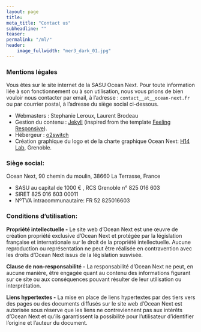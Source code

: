 ```yaml
---
layout: page
title: 
meta_title: "Contact us"
subheadline: ""
teaser: 
permalink: "/ml/"
header:
    image_fullwidth: "mer3_dark_01.jpg"
---
```


### Mentions légales
Vous êtes sur le site internet de la SASU Ocean Next. Pour toute information liée à son fonctionnement ou à son utilisation, nous vous prions de bien vouloir nous contacter par email, à l’adresse : ```contact__at__ocean-next.fr``` ou par courrier postal, à l’adresse du siège social ci-dessous.

- Webmasters : Stephanie Leroux, Laurent Brodeau
- Gestion du contenu : [Jekyll](https://jekyllrb.com/) (inspired from the template [Feeling Responsive](https://github.com/Phlow/feeling-responsive)).
- Hébergeur : [o2switch](https://www.o2switch.fr)
- Création graphique du logo et de la charte graphique Ocean Next: [H14 Lab](https://h14-lab.com/), Grenoble.  

### Siège social:

Ocean Next, 90 chemin du moulin, 38660 La Terrasse, France

* SASU au capital de 1000 € , RCS Grenoble n° 825 016 603
* SIRET 825 016 603 00011   
* NºTVA intracommunautaire: FR 52 825016603

### Conditions d’utilisation:

__Propriété intellectuelle -__  Le site web d’Ocean Next est une œuvre de création propriété exclusive d’Ocean Next et protégée par la législation française et internationale sur le droit de la propriété intellectuelle. Aucune reproduction ou représentation ne peut être réalisée en contravention avec les droits d’Ocean Next issus de la législation susvisée.

__Clause de non-responsabilité -__ La responsabilité d’Ocean Next ne peut, en aucune manière, être engagée quant au contenu des informations figurant sur ce site ou aux conséquences pouvant résulter de leur utilisation ou interprétation.

__Liens hypertextes -__ La mise en place de liens hypertextes par des tiers vers des pages ou des documents diffusés sur le site web d’Ocean Next est autorisée sous réserve que les liens ne contreviennent pas aux intérêts d’Ocean Next et qu’ils garantissent la possibilité pour l’utilisateur d’identifier l’origine et l’auteur du document.



